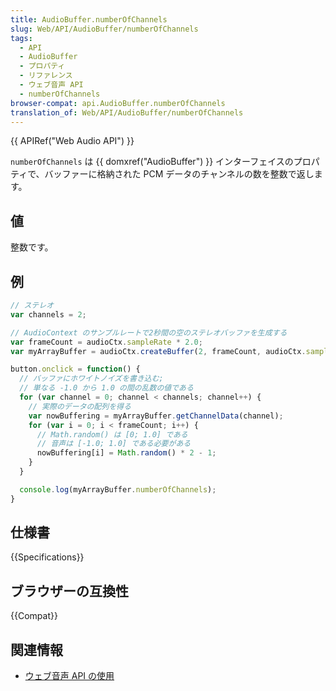```yaml
---
title: AudioBuffer.numberOfChannels
slug: Web/API/AudioBuffer/numberOfChannels
tags:
  - API
  - AudioBuffer
  - プロパティ
  - リファレンス
  - ウェブ音声 API
  - numberOfChannels
browser-compat: api.AudioBuffer.numberOfChannels
translation_of: Web/API/AudioBuffer/numberOfChannels
---
```

{{ APIRef("Web Audio API") }}

`numberOfChannels` は {{ domxref("AudioBuffer") }} インターフェイスのプロパティで、バッファーに格納された PCM データのチャンネルの数を整数で返します。

## 値

整数です。

## 例

```js
// ステレオ
var channels = 2;

// AudioContext のサンプルレートで2秒間の空のステレオバッファを生成する
var frameCount = audioCtx.sampleRate * 2.0;
var myArrayBuffer = audioCtx.createBuffer(2, frameCount, audioCtx.sampleRate);

button.onclick = function() {
  // バッファにホワイトノイズを書き込む;
  // 単なる -1.0 から 1.0 の間の乱数の値である
  for (var channel = 0; channel < channels; channel++) {
    // 実際のデータの配列を得る
    var nowBuffering = myArrayBuffer.getChannelData(channel);
    for (var i = 0; i < frameCount; i++) {
      // Math.random() は [0; 1.0] である
      // 音声は [-1.0; 1.0] である必要がある
      nowBuffering[i] = Math.random() * 2 - 1;
    }
  }

  console.log(myArrayBuffer.numberOfChannels);
}
```

## 仕様書

{{Specifications}}

## ブラウザーの互換性

{{Compat}}

## 関連情報

- [ウェブ音声 API の使用](/ja/docs/Web/API/Web_Audio_API/Using_Web_Audio_API)
